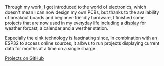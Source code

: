 Through my work, I got introduced to the world of electronics, which doesn't mean I can now design my own PCBs, but thanks to the availability of breakout boards and beginner-friendly hardware, I finished some projects that are now used in my everyday life including a display for weather forcast, a calendar and a weather station.

Especially the eInk technology is fascinating since, in combination with an ESP32 to access online sources, it allows to run projects displaying current data for months at a time on a single charge.


<a href="https://github.com/SeBassTian23/" class="btn btn-sm btn-outline-secondary external-link" target="_blank" rel="noreferrer">Projects on GitHub</a>